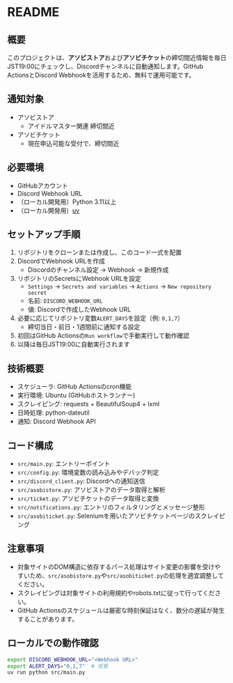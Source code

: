 # README

## 概要
このプロジェクトは、**アソビストア**および**アソビチケット**の締切間近情報を毎日JST19:00にチェックし、Discordチャンネルに自動通知します。GitHub ActionsとDiscord Webhookを活用するため、無料で運用可能です。

## 通知対象
- アソビストア
  - アイドルマスター関連 締切間近
- アソビチケット
  - 現在申込可能な受付で、締切間近

## 必要環境
- GitHubアカウント
- Discord Webhook URL
- （ローカル開発用）Python 3.11以上
- （ローカル開発用）[uv](https://github.com/astral-sh/uv)

## セットアップ手順
1. リポジトリをクローンまたは作成し、このコード一式を配置
2. DiscordでWebhook URLを作成
   - Discordのチャンネル設定 → Webhook → 新規作成
3. リポジトリのSecretsにWebhook URLを設定
   - `Settings` → `Secrets and variables` → `Actions` → `New repository secret`
   - 名前: `DISCORD_WEBHOOK_URL`
   - 値: Discordで作成したWebhook URL
4. 必要に応じてリポジトリ変数`ALERT_DAYS`を設定（例: `0,1,7`）
   - 締切当日・前日・1週間前に通知する設定
5. 初回はGitHub Actionsの`Run workflow`で手動実行して動作確認
6. 以降は毎日JST19:00に自動実行されます

## 技術概要
- スケジューラ: GitHub Actionsのcron機能
- 実行環境: Ubuntu (GitHubホストランナー)
- スクレイピング: requests + BeautifulSoup4 + lxml
- 日時処理: python-dateutil
- 通知: Discord Webhook API

## コード構成
- `src/main.py`: エントリーポイント
- `src/config.py`: 環境変数の読み込みやデバッグ判定
- `src/discord_client.py`: Discordへの通知送信
- `src/asobistore.py`: アソビストアのデータ取得と解析
- `src/ticket.py`: アソビチケットのデータ取得と変換
- `src/notifications.py`: エントリのフィルタリングとメッセージ整形
- `src/asobiticket.py`: Seleniumを用いたアソビチケットページのスクレイピング

## 注意事項
- 対象サイトのDOM構造に依存するパース処理はサイト変更の影響を受けやすいため、`src/asobistore.py`や`src/asobiticket.py`の処理を適宜調整してください。
- スクレイピングは対象サイトの利用規約やrobots.txtに従って行ってください。
- GitHub Actionsのスケジュールは厳密な時刻保証はなく、数分の遅延が発生することがあります。

## ローカルでの動作確認
```bash
export DISCORD_WEBHOOK_URL="<Webhook URL>"
export ALERT_DAYS="0,1,7"  # 任意
uv run python src/main.py
```
